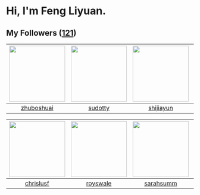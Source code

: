 # Hi, I'm Feng Liyuan.

## My Followers ([121](https://github.com/SunRunAway?tab=followers))

| <img src="https://avatars.githubusercontent.com/u/10694566?v=4" width="150" height="150" /> | <img src="https://avatars.githubusercontent.com/u/4898483?v=4" width="150" height="150" /> | <img src="https://avatars.githubusercontent.com/u/566037?v=4" width="150" height="150" /> | <img src="https://avatars.githubusercontent.com/u/731266?v=4" width="150" height="150" /> |
| :-----------------------------------------------------------------------------------------: | :----------------------------------------------------------------------------------------: | :---------------------------------------------------------------------------------------: | :---------------------------------------------------------------------------------------: |
|                         [zhuboshuai](https://github.com/zhuboshuai)                         |                            [sudotty](https://github.com/sudotty)                           |                         [shijiayun](https://github.com/shijiayun)                         |                            [piglei](https://github.com/piglei)                            |

| <img src="https://avatars.githubusercontent.com/u/1543151?v=4" width="150" height="150" /> | <img src="https://avatars.githubusercontent.com/u/26373840?v=4" width="150" height="150" /> | <img src="https://avatars.githubusercontent.com/u/5827851?v=4" width="150" height="150" /> | <img src="https://avatars.githubusercontent.com/u/1459834?v=4" width="150" height="150" /> |
| :----------------------------------------------------------------------------------------: | :-----------------------------------------------------------------------------------------: | :----------------------------------------------------------------------------------------: | :----------------------------------------------------------------------------------------: |
|                          [chrislusf](https://github.com/chrislusf)                         |                           [royswale](https://github.com/royswale)                           |                          [sarahsumm](https://github.com/sarahsumm)                         |                        [songjiayang](https://github.com/songjiayang)                       |
